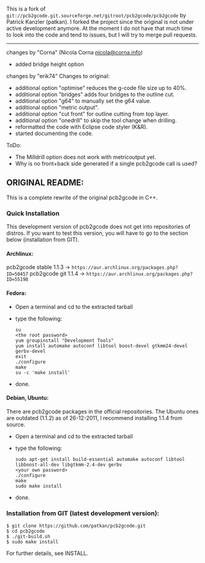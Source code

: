 This is a fork of `git://pcb2gcode.git.sourceforge.net/gitroot/pcb2gcode/pcb2gcode` by Patrick Kanzler (patkan).
I forked the project since the original is not under active development anymore.
At the moment I do not have that much time to look into the code and tend to issues, but I will try to merge pull requests.

------------------------------------------------------------------------------------

changes by "Corna" (Nicola Corna nicola@corna.info)
- added bridge height option

changes by "erik74"
Changes to original:
- additional option "optimise" reduces the g-code file size up to 40%.
- additional option "bridges" adds four bridges to the outline cut.
- additional option "g64" to manually set the g64 value.
- additional option "metric output".
- additional option "cut front" for outline cutting from top layer.
- additional option "onedrill" to skip the tool change when drilling.
- reformatted the code with Eclipse code styler (K&R).
- started documenting the code.

ToDo:
- The Milldrill option does not work with metricoutput yet.
- Why is no front+back side generated if a single pcb2gcode call is used?

## ORIGINAL README:

This is a complete rewrite of the original pcb2gcode in C++.

### Quick Installation
This development version of pcb2gcode does not get into repositories of distros. If you want to test this version, you will have to go to the section below (installation from GIT).

#### Archlinux:
pcb2gcode stable 1.1.3 -> `https://aur.archlinux.org/packages.php?ID=50457`
pcb2gcode git 1.1.4 -> `https://aur.archlinux.org/packages.php?ID=55198`

#### Fedora:
* Open a terminal and cd to the extracted tarball
* type the following:
    
    ```
    su
    <the root password>
    yum groupinstall "Development Tools"
    yum install automake autoconf libtool boost-devel gtkmm24-devel gerbv-devel
    exit
    ./configure
    make
    su -c 'make install'
    ```
    
* done.


#### Debian, Ubuntu:
There are pcb2gcode packages in the official repositories.
The Ubuntu ones are outdated (1.1.2) as of 26-12-2011, I recommend installing 1.1.4 from source.

* Open a terminal and cd to the extracted tarball
* type the following:
    
    ```
    sudo apt-get install build-essential automake autoconf libtool libboost-all-dev libgtkmm-2.4-dev gerbv
    <your own password>
    ./configure
    make
    sudo make install
    ```
    
* done.


### Installation from GIT (latest development version):

```
$ git clone https://github.com/patkan/pcb2gcode.git
$ cd pcb2gcode
$ ./git-build.sh
$ sudo make install
```

For further details, see INSTALL.
